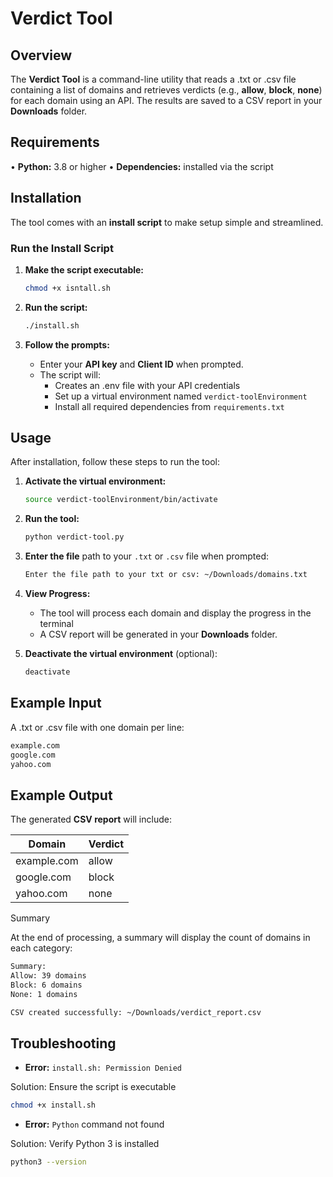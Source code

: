 # Verdict Tool

## Overview

The **Verdict Tool** is a command-line utility that reads a .txt or .csv file containing a list of domains and retrieves verdicts (e.g., **allow**, **block**, **none**) for each domain using an API. The results are saved to a CSV report in your **Downloads** folder.

## Requirements

• **Python:** 3.8 or higher
• **Dependencies:** installed via the script

## Installation

The tool comes with an **install script** to make setup simple and streamlined.

### Run the Install Script

1. **Make the script executable:**

   ```bash
   chmod +x isntall.sh
   ```

2. **Run the script:**

   ```bash
   ./install.sh
   ```

3. **Follow the prompts:**

   - Enter your **API key** and **Client ID** when prompted.
   - The script will:
     - Creates an .env file with your API credentials
     - Set up a virtual environment named `verdict-toolEnvironment`
     - Install all required dependencies from `requirements.txt`

## Usage

After installation, follow these steps to run the tool:

1. **Activate the virtual environment:**

   ```bash
   source verdict-toolEnvironment/bin/activate
   ```

2. **Run the tool:**

   ```bash
   python verdict-tool.py
   ```

3. **Enter the file** path to your `.txt` or `.csv` file when prompted:

   ```bash
   Enter the file path to your txt or csv: ~/Downloads/domains.txt
   ```

4. **View Progress:**

   - The tool will process each domain and display the progress in the terminal
   - A CSV report will be generated in your **Downloads** folder.

5. **Deactivate the virtual environment** (optional):

   ```bash
   deactivate
   ```

## Example Input

A .txt or .csv file with one domain per line:

```bash
example.com
google.com
yahoo.com
```

## Example Output

The generated **CSV report** will include:

| Domain      | Verdict |
| ----------- | ------- |
| example.com | allow   |
| google.com  | block   |
| yahoo.com   | none    |

Summary

At the end of processing, a summary will display the count of domains in each category:

```bash
Summary:
Allow: 39 domains
Block: 6 domains
None: 1 domains

CSV created successfully: ~/Downloads/verdict_report.csv
```

## Troubleshooting

- **Error:** `install.sh: Permission Denied`

Solution: Ensure the script is executable

```bash
chmod +x install.sh
```

- **Error:** `Python` command not found

Solution: Verify Python 3 is installed

```bash
python3 --version
```
